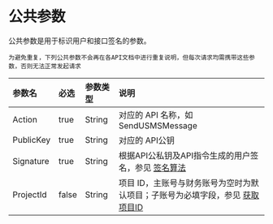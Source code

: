 # 公共参数

公共参数是用于标识用户和接口签名的参数。

`为避免重复，下列公共参数不会再在各API文档中进行重复说明，但每次请求均需携带这些参数，否则无法正常发起请求`

| 参数名    | 必选  | 参数类型 | 说明                                                         |
| :---------     | :-----        | :--------         | :------------------------------------------------------------          |
| Action    | true  | String   | 对应的 API 名称，如 SendUSMSMessage                          |
| PublicKey | true  | String   | 对应的 API公钥                                               |
| Signature | true  | String   | 根据API公私钥及API指令生成的用户签名，参见 [签名算法](https://docs.ucloud.cn/api/summary/signature)          |
| ProjectId | false | String   | 项目 ID，主账号与财务账号为空时为默认项目；子账号为必填字段，参见 [获取 项目ID](https://docs.ucloud.cn/api/summary/get_project_list)       |

